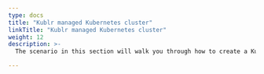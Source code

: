 ```yaml
---
type: docs
title: "Kublr managed Kubernetes cluster"
linkTitle: "Kublr managed Kubernetes cluster"
weight: 12
description: >-
  The scenario in this section will walk you through how to create a Kublr Azure Arc-enabled cluster and how to deploy a simple wordpress application in that cluster.

---
```

